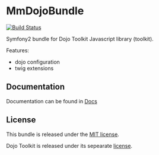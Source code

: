 MmDojoBundle
============

[![Build Status](https://secure.travis-ci.org/maastermedia/MmDojoBundle.png?branch=master)](http://travis-ci.org/maastermedia/MmDojoBundle)

Symfony2 bundle for Dojo Toolkit Javascript library (toolkit).

Features:

- dojo configuration
- twig extensions

## Documentation

Documentation can be found in [Docs](Resources/doc/index.md)

## License

This bundle is released under the [MIT license](Resources/meta/LICENSE).

Dojo Toolkit is released under its sepearate [license](http://dojotoolkit.org/license).
